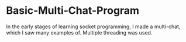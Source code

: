# Basic-Multi-Chat-Program
In the early stages of learning socket programming, I made a multi-chat, which I saw many examples of. Multiple threading was used.

